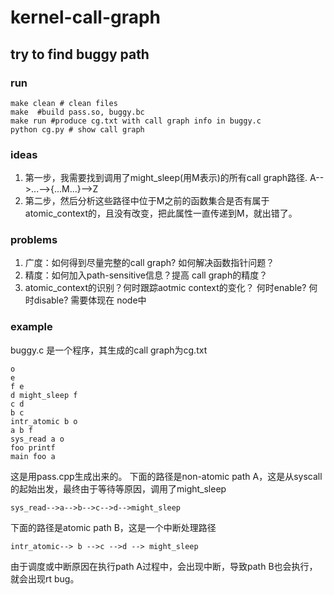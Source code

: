 # kernel-call-graph

## try to find buggy path
### run
```
make clean # clean files
make  #build pass.so, buggy.bc
make run #produce cg.txt with call graph info in buggy.c
python cg.py # show call graph
```
### ideas
 1. 第一步，我需要找到调用了might_sleep(用M表示)的所有call graph路径.  A-->...-->{...M...}-->Z
 1. 第二步，然后分析这些路径中位于M之前的函数集合是否有属于atomic_context的，且没有改变，把此属性一直传递到M，就出错了。

### problems
 1. 广度：如何得到尽量完整的call graph? 如何解决函数指针问题？
 1. 精度：如何加入path-sensitive信息？提高 call graph的精度？
 1. atomic_context的识别？何时跟踪aotmic context的变化？ 何时enable? 何时disable? 需要体现在 node中

### example
buggy.c 是一个程序，其生成的call graph为cg.txt

```
o 
e 
f e 
d might_sleep f 
c d 
b c 
intr_atomic b o 
a b f 
sys_read a o 
foo printf 
main foo a 
```

这是用pass.cpp生成出来的。
下面的路径是non-atomic path A，这是从syscall的起始出发，最终由于等待等原因，调用了might_sleep

```
sys_read-->a-->b-->c-->d-->might_sleep 
```

下面的路径是atomic path B，这是一个中断处理路径

```
intr_atomic--> b -->c -->d --> might_sleep

```

由于调度或中断原因在执行path A过程中，会出现中断，导致path B也会执行，就会出现rt bug。




